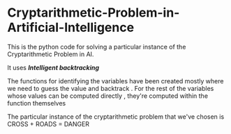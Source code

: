 # Cryptarithmetic-Problem-in-Artificial-Intelligence


This is the python code for solving a particular instance of the Cryptarithmetic Problem in AI.

It uses  ***Intelligent backtracking***

The functions for identifying the variables have been created mostly where we need to guess the value and backtrack . For the rest of the variables whose values can be computed directly , they're computed within the function themselves

The particular instance of the cryptarithmetic problem that we've chosen is CROSS + ROADS = DANGER 

